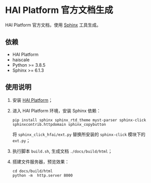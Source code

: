 # HAI Platform 官方文档生成

HAI Platform 官方文档，使用 [Sphinx](https://www.sphinx-doc.org/en/master/) 工具生成。

## 依赖
+ HAI Platform
+ haiscale
+ Python >= 3.8.5
+ Sphinx >= 6.1.3


## 使用说明

1. 安装 [HAI Platform](https://github.com/HFAiLab/hai-platform)；

2. 进入 HAI Platform 环境，安装 Sphinx 依赖：

    ```
    pip install sphinx sphinx_rtd_theme myst-parser sphinx-click sphinxcontrib.httpdomain sphinx_copybutton
    ```

    将 `sphinx_click_hfai/ext.py` 替换所安装的 `sphinx-click` 模块下的 `ext.py`；

3. 执行脚本 `build.sh`, 生成文档 `./docs/build/html`；

4. 搭建文件服务器，预览效果：

    ```
    cd docs/build/html
    python -m  http.server 8000
    ```